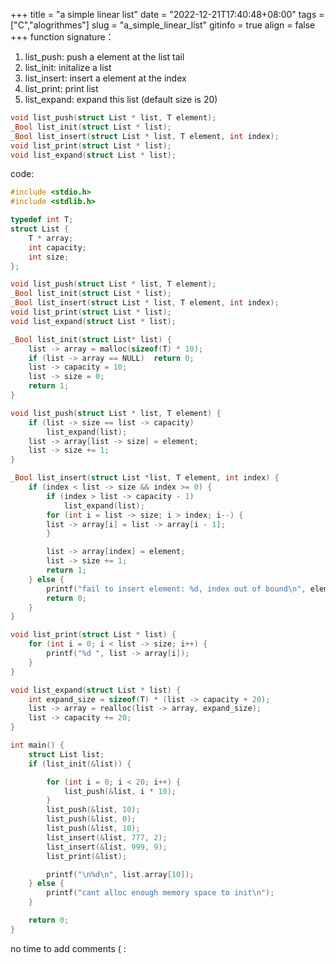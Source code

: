 +++
 title = "a simple linear list" 
 date = "2022-12-21T17:40:48+08:00" 
 tags = ["C","alogrithmes"] 
 slug = "a_simple_linear_list"
 gitinfo = true
 align = false
+++
function signature：
1. list_push: push a element at the list tail
2. list_init: initalize a list
3. list_insert: insert a element at the index
4. list_print: print list
5. list_expand: expand this list (default size is 20)

```` c
void list_push(struct List * list, T element);
_Bool list_init(struct List * list);
_Bool list_insert(struct List * list, T element, int index); 
void list_print(struct List * list);
void list_expand(struct List * list);
````
code:

``` c
#include <stdio.h>
#include <stdlib.h>

typedef int T;
struct List {
    T * array;
    int capacity;    
    int size;
};

void list_push(struct List * list, T element);
_Bool list_init(struct List * list);
_Bool list_insert(struct List * list, T element, int index); 
void list_print(struct List * list);
void list_expand(struct List * list);

_Bool list_init(struct List* list) {
    list -> array = malloc(sizeof(T) * 10);
    if (list -> array == NULL)  return 0;
    list -> capacity = 10;
    list -> size = 0;
    return 1;
}

void list_push(struct List * list, T element) {
    if (list -> size == list -> capacity)
        list_expand(list);
    list -> array[list -> size] = element;
    list -> size += 1;    
}

_Bool list_insert(struct List *list, T element, int index) {
    if (index < list -> size && index >= 0) {
        if (index > list -> capacity - 1)
            list_expand(list);
        for (int i = list -> size; i > index; i--) {
        list -> array[i] = list -> array[i - 1];
        }

        list -> array[index] = element; 
        list -> size += 1;   
        return 1;
    } else {
        printf("fail to insert element: %d, index out of bound\n", element);
        return 0;
    }
} 

void list_print(struct List * list) {
    for (int i = 0; i < list -> size; i++) {
        printf("%d ", list -> array[i]);
    }
}

void list_expand(struct List * list) {
    int expand_size = sizeof(T) * (list -> capacity + 20);
    list -> array = realloc(list -> array, expand_size);
    list -> capacity += 20;
}

int main() {
    struct List list;
    if (list_init(&list)) {

        for (int i = 0; i < 20; i++) {
            list_push(&list, i * 10);
        }
        list_push(&list, 10);
        list_push(&list, 0);
        list_push(&list, 10);
        list_insert(&list, 777, 2);
        list_insert(&list, 999, 9);
        list_print(&list);

        printf("\n%d\n", list.array[10]);
    } else {
        printf("cant alloc enough memory space to init\n");
    }

    return 0;
}
```

no time to add comments ( :